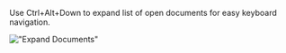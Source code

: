 Use Ctrl+Alt+Down to expand list of open documents for easy keyboard navigation.

!["Expand Documents"](Tips/images/ExpandDocs.png)